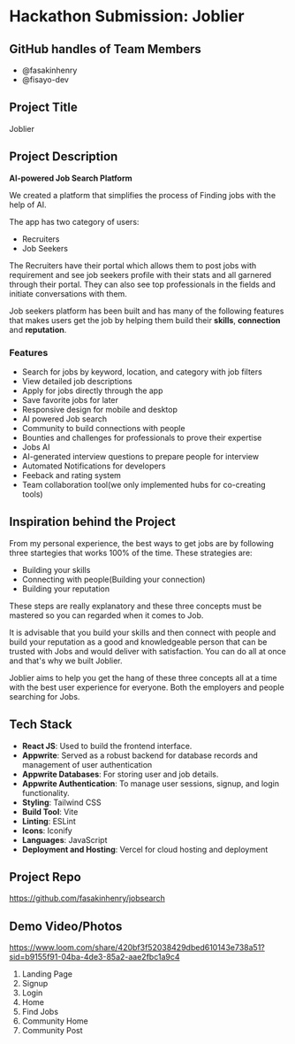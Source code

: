 # Hackathon Submission: Joblier

## GitHub handles of Team Members

- @fasakinhenry
- @fisayo-dev

## Project Title

Joblier

## Project Description

**AI-powered Job Search Platform**

We created a platform that simplifies the process of Finding jobs with the help of AI.

The app has two category of users:

- Recruiters
- Job Seekers

The Recruiters have their portal which allows them to post jobs with requirement and see job seekers profile with their stats and all garnered through their portal. They can also see top professionals in the fields and initiate conversations with them.

Job seekers platform has been built and has many of the following features that makes users get the job by helping them build their **skills**, **connection** and **reputation**.

### Features

- Search for jobs by keyword, location, and category with job filters
- View detailed job descriptions
- Apply for jobs directly through the app
- Save favorite jobs for later
- Responsive design for mobile and desktop
- AI powered Job search
- Community to build connections with people
- Bounties and challenges for professionals to prove their expertise
- Jobs AI
- AI-generated interview questions to prepare people for interview
- Automated Notifications for developers
- Feeback and rating system
- Team collaboration tool(we only implemented hubs for co-creating tools)

## Inspiration behind the Project

From my personal experience, the best ways to get jobs are by following three startegies that works 100% of the time. These strategies are:

- Building your skills
- Connecting with people(Building your connection)
- Building your reputation

These steps are really explanatory and these three concepts must be mastered so you can regarded when it comes to Job.

It is advisable that you build your skills and then connect with people and build your reputation as a good and knowledgeable person that can be trusted with Jobs and would deliver with satisfaction. You can do all at once and that's why we built Joblier.

Joblier aims to help you get the hang of these three concepts all at a time with the best user experience for everyone. Both the employers and people searching for Jobs.

## Tech Stack

- **React JS**: Used to build the frontend interface.
- **Appwrite**: Served as a robust backend for database records and management of user authentication
- **Appwrite Databases**: For storing user and job details.
- **Appwrite Authentication**: To manage user sessions, signup, and login functionality.
- **Styling**: Tailwind CSS
- **Build Tool**: Vite
- **Linting**: ESLint
- **Icons**: Iconify
- **Languages**: JavaScript
- **Deployment and Hosting**: Vercel for cloud hosting and deployment

## Project Repo

https://github.com/fasakinhenry/jobsearch

## Demo Video/Photos

https://www.loom.com/share/420bf3f52038429dbed610143e738a51?sid=b9155f91-04ba-4de3-85a2-aae2fbc1a9c4

1. Landing Page
2. Signup
3. Login
4. Home
5. Find Jobs
6. Community Home
7. Community Post
